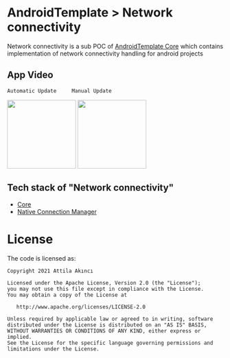 # AndroidTemplate > Network connectivity
Network connectivity is a sub POC of [AndroidTemplate Core](https://github.com/AttilaAKINCI/AndroidTemplate) which contains implementation of network connectivity handling for android projects 


## App Video
    Automatic Update     Manual Update
<img src="https://github.com/AttilaAKINCI/AndroidTemplate/assets/21987335/ae9dc067-cda6-4752-99e1-20bc83a517de" width="160"/> <img src="https://github.com/AttilaAKINCI/AndroidTemplate/assets/21987335/b7ad1132-6fb6-4d7f-bbe1-274cd66fdf93" width="160"/>


## Tech stack of "Network connectivity"
* [Core](https://github.com/AttilaAKINCI/AndroidTemplate?tab=readme-ov-file#tech-stack-base-of-white-labelled-app-core)
* [Native Connection Manager](https://developer.android.com/reference/android/net/ConnectivityManager)

# License

The code is licensed as:

```
Copyright 2021 Attila Akıncı

Licensed under the Apache License, Version 2.0 (the "License");
you may not use this file except in compliance with the License.
You may obtain a copy of the License at

   http://www.apache.org/licenses/LICENSE-2.0

Unless required by applicable law or agreed to in writing, software
distributed under the License is distributed on an "AS IS" BASIS,
WITHOUT WARRANTIES OR CONDITIONS OF ANY KIND, either express or implied.
See the License for the specific language governing permissions and
limitations under the License.
```
